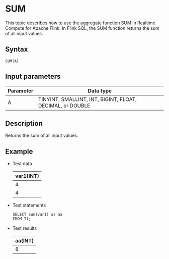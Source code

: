 # SUM

This topic describes how to use the aggregate function SUM in Realtime Compute for Apache Flink. In Flink SQL, the SUM function returns the sum of all input values.

## Syntax

```
SUM(A)
```

## Input parameters

|Parameter|Data type|
|---------|---------|
|A|TINYINT, SMALLINT, INT, BIGINT, FLOAT, DECIMAL, or DOUBLE|

## Description

Returns the sum of all input values.

## Example

-   Test data

    |var1\(INT\)|
    |-----------|
    |4|
    |4|

-   Test statements

    ```
    SELECT sum(var1) as aa
    FROM T1;
    ```

-   Test results

    |aa\(INT\)|
    |---------|
    |8|


